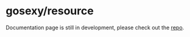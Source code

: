 # gosexy/resource

Documentation page is still in development, please check out the [repo][1].

[1]: http://github.com/gosexy/resource
